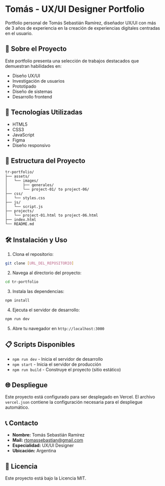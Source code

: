 # Tomás - UX/UI Designer Portfolio

Portfolio personal de Tomás Sebastián Ramírez, diseñador UX/UI con más de 3 años de experiencia en la creación de experiencias digitales centradas en el usuario.

## 🎨 Sobre el Proyecto

Este portfolio presenta una selección de trabajos destacados que demuestran habilidades en:
- Diseño UX/UI
- Investigación de usuarios
- Prototipado
- Diseño de sistemas
- Desarrollo frontend

## 🚀 Tecnologías Utilizadas

- HTML5
- CSS3
- JavaScript
- Figma
- Diseño responsivo

## 📁 Estructura del Proyecto

```
tr-portfolio/
├── assets/
│   └── images/
│       ├── generales/
│       └── project-01/ to project-06/
├── css/
│   └── styles.css
├── js/
│   └── script.js
├── projects/
│   └── project-01.html to project-06.html
├── index.html
└── README.md
```

## 🛠️ Instalación y Uso

1. Clona el repositorio:
```bash
git clone [URL_DEL_REPOSITORIO]
```

2. Navega al directorio del proyecto:
```bash
cd tr-portfolio
```

3. Instala las dependencias:
```bash
npm install
```

4. Ejecuta el servidor de desarrollo:
```bash
npm run dev
```

5. Abre tu navegador en `http://localhost:3000`

## 📋 Scripts Disponibles

- `npm run dev` - Inicia el servidor de desarrollo
- `npm start` - Inicia el servidor de producción
- `npm run build` - Construye el proyecto (sitio estático)

## 🌐 Despliegue

Este proyecto está configurado para ser desplegado en Vercel. El archivo `vercel.json` contiene la configuración necesaria para el despliegue automático.

## 📞 Contacto

- **Nombre:** Tomás Sebastián Ramírez
- **Mail:** rtomassebastian@gmail.com
- **Especialidad:** UX/UI Designer
- **Ubicación:** Argentina

## 📄 Licencia

Este proyecto está bajo la Licencia MIT. 

